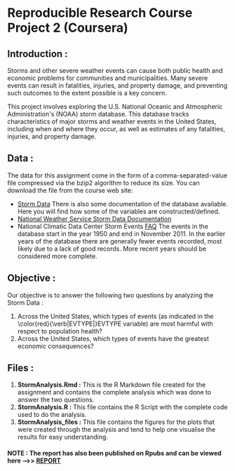 # Reproducible Research Course Project 2 (Coursera)

## Introduction :
Storms and other severe weather events can cause both public health and economic problems for communities and municipalities. Many severe events can result in fatalities, injuries, and property damage, and preventing such outcomes to the extent possible is a key concern.

This project involves exploring the U.S. National Oceanic and Atmospheric Administration's (NOAA) storm database. This database tracks characteristics of major storms and weather events in the United States, including when and where they occur, as well as estimates of any fatalities, injuries, and property damage.

## Data :
The data for this assignment come in the form of a comma-separated-value file compressed via the bzip2 algorithm to reduce its size. You can download the file from the course web site:
- [Storm Data](https://d396qusza40orc.cloudfront.net/repdata%2Fdata%2FStormData.csv.bz2)
There is also some documentation of the database available. Here you will find how some of the variables are constructed/defined.
- [National Weather Service Storm Data Documentation](https://d396qusza40orc.cloudfront.net/repdata%2Fpeer2_doc%2Fpd01016005curr.pdf)
- National Climatic Data Center Storm Events [FAQ](https://d396qusza40orc.cloudfront.net/repdata%2Fpeer2_doc%2FNCDC%20Storm%20Events-FAQ%20Page.pdf)
The events in the database start in the year 1950 and end in November 2011. In the earlier years of the database there are generally fewer events recorded, most likely due to a lack of good records. More recent years should be considered more complete.

## Objective :
Our objective is to answer the following two questions by analyzing the Storm Data :
1. Across the United States, which types of events (as indicated in the \color{red}{\verb|EVTYPE|}EVTYPE variable) are most harmful with respect to population health?
2. Across the United States, which types of events have the greatest economic consequences?

## Files : 
1. __StormAnalysis.Rmd :__ This is the R Markdown file created for the assignment and contains the complete analysis which was done to answer the two questions.
2. __StormAnalysis.R :__ This file contains the R Script with the complete code used to do the analysis.
3. __StormAnalysis_files :__ This file contains the figures for the plots that were created through the analysis and tend to help one visualise the results for easy understanding.

#### NOTE : The report has also been published on Rpubs and can be viewed here -->> [REPORT](https://rpubs.com/adityastats/rep_research_2)
